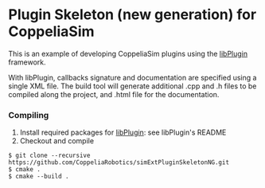 # Plugin Skeleton (new generation) for CoppeliaSim

This is an example of developing CoppeliaSim plugins using the [libPlugin](http://github.com/CoppeliaRobotics/libPlugin.git) framework.

With libPlugin, callbacks signature and documentation are specified using a single XML file. The build tool will generate additional .cpp and .h files to be compiled along the project, and .html file for the documentation.

### Compiling

1. Install required packages for [libPlugin](https://github.com/CoppeliaRobotics/libPlugin): see libPlugin's README
2. Checkout and compile
```
$ git clone --recursive https://github.com/CoppeliaRobotics/simExtPluginSkeletonNG.git
$ cmake .
$ cmake --build .
```

